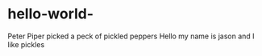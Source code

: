 # hello-world-
Peter Piper picked a peck of pickled peppers 
Hello my name is jason and I like pickles 
